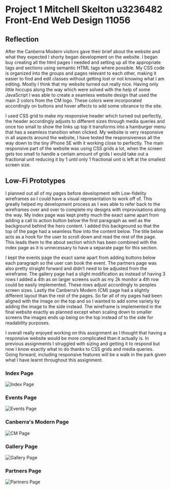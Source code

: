 # Project 1 Mitchell Skelton u3236482 Front-End Web Design 11056

## Reflection
After the Canberra Modern visitors gave their brief about the website and what they expected I shorty began development on the website. I began buy creating all the html pages I needed and setting up all the appropriate tags and sections using semantic HTML tags where possible. My CSS code is organized into the groups and pages relevant to each other, making it easier to find and edit classes without getting lost or not knowing what I am editing. Mostly I think that my website turned out really nice. Having only little hiccups along the way which were solved with the help of some JavaScript I was able to create a seamless website design that used the main 2 colors from the CM logo. These colors were incorporated accordingly on buttons and hover affects to add some vibrance to the site. 

I used CSS grid to make my responsive header which turned out perfectly, the header accordingly adjusts to different sizes through media queries and once too small to show the links up top it transforms into a hamburger menu that has a seamless transition when clicked. My website is very responsive in all aspects around the website, I have tested the responsiveness all the way down to the tiny iPhone SE with it working close to perfectly. The main responsive part of the website was using CSS grids a lot, when the screen gets too small to handle a certain amount of grids I would take out a fractional unit reducing it by 1 until only 1 fractional unit is left at the smallest screen size. 

## Low-Fi Prototypes
I planned out all of my pages before development with Low-fidelity wireframes so I could have a visual representation to work off of. This greatly helped my development process as I was able to refer back to the wireframes over and over to complete my designs with improvisations along the way. My index page was kept pretty much the exact same apart from adding a call to action button below the first paragraph as well as the background behind the hero content. I added this background so that the top of the page had a seamless flow into the content below. The title below acts as a hook for the user to scroll down and read the rest of the page. This leads them to the about section which has been combined with the index page as it is unnecessary to have a separate page for this section. 

I kept the events page the exact same apart from adding buttons below each paragraph so the user can book the event. The partners page was also pretty straight forward and didn’t need to be adjusted from the wireframe. The gallery page had a slight modification as instead of having 3 rows I added a 4th as on larger screens such as my 2k monitor a 4th row could be easily implemented. These rows adjust accordingly to peoples screen sizes. Lastly the Canberra’s Modern (CM) page had a slightly different layout than the rest of the pages. So far all of my pages had been aligned with the image on the top and so I wanted to add some variety by adding the image to the side instead. The wireframe is implemented in the final website exactly as planned except when scaling down to smaller screens the images ends up being on the top instead of to the side for readability purposes.

I overall really enjoyed working on this assignment as I thought that having a responsive website would be more complicated than it actually is. In previous assignments I struggled with sizing and getting it to respond but now I know exactly what to do thanks to CSS grids and media queries. Going forward, including responsive features will be a walk in the park given what I have learnt throughout this assignment.
### Index Page
![Index Page](assets/images/low-fid/Index.PNG)
### Events Page
![Events Page](assets/images/low-fid/Events.PNG)
### Canberra's Modern Page
![CM Page](assets/images/low-fid/CM.PNG)
### Gallery Page
![Gallery Page](assets/images/low-fid/Gallery.PNG)
### Partners Page
![Partners Page](assets/images/low-fid/Partners.PNG)